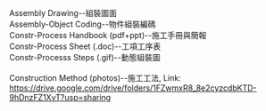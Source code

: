 Assembly Drawing--組裝圖面<br/>
Assembly-Object Coding--物件組裝編碼<br/>
Constr-Process Handbook (pdf+ppt)--施工手冊與簡報<br/>
Constr-Process Sheet (.doc)--工項工序表<br/>
Constr-Processs Steps (.gif)--動態組裝圖<br/>
<br/>
Construction Method (photos)--施工工法, Link: https://drive.google.com/drive/folders/1FZwmxR8_8e2cyzcdbKTD-9hDnzFZ1XvT?usp=sharing<br/>
